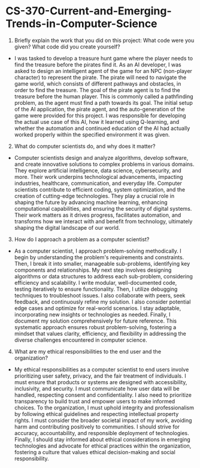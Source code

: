 # CS-370-Current-and-Emerging-Trends-in-Computer-Science

1. Briefly explain the work that you did on this project: What code were you given? What code did you create yourself?
- I was tasked to develop a treasure hunt game where the player needs to find the treasure before the pirates find it. As an AI developer, I was asked to design an intelligent agent of the game for an NPC (non-player character) to represent the pirate. The pirate will need to navigate the game world, which consists of different pathways and obstacles, in order to find the treasure. The goal of the pirate agent is to find the treasure before the human player. This is commonly called a pathfinding problem, as the agent must find a path towards its goal. The initial setup of the AI application, the pirate agent, and the auto-generation of the game were provided for this project. I was responsible for developing the actual use case of this AI, how it learned using Q-learning, and whether the automation and continued education of the AI had actually worked properly within the specified environment it was given.
2. What do computer scientists do, and why does it matter?
- Computer scientists design and analyze algorithms, develop software, and create innovative solutions to complex problems in various domains. They explore artificial intelligence, data science, cybersecurity, and more. Their work underpins technological advancements, impacting industries, healthcare, communication, and everyday life. Computer scientists contribute to efficient coding, system optimization, and the creation of cutting-edge technologies. They play a crucial role in shaping the future by advancing machine learning, enhancing computational capabilities, and ensuring the security of digital systems. Their work matters as it drives progress, facilitates automation, and transforms how we interact with and benefit from technology, ultimately shaping the digital landscape of our world.
3. How do I approach a problem as a computer scientist?
- As a computer scientist, I approach problem-solving methodically. I begin by understanding the problem's requirements and constraints. Then, I break it into smaller, manageable sub-problems, identifying key components and relationships. My next step involves designing algorithms or data structures to address each sub-problem, considering efficiency and scalability. I write modular, well-documented code, testing iteratively to ensure functionality. Then, I utilize debugging techniques to troubleshoot issues. I also collaborate with peers, seek feedback, and continuously refine my solution. I also consider potential edge cases and optimize for real-world scenarios. I stay adaptable, incorporating new insights or technologies as needed. Finally, I document my solution comprehensively for future reference. This systematic approach ensures robust problem-solving, fostering a mindset that values clarity, efficiency, and flexibility in addressing the diverse challenges encountered in computer science.
4. What are my ethical responsibilities to the end user and the organization?
- My ethical responsibilities as a computer scientist to end users involve prioritizing user safety, privacy, and the fair treatment of individuals. I must ensure that products or systems are designed with accessibility, inclusivity, and security. I must communicate how user data will be handled, respecting consent and confidentiality. I also need to prioritize transparency to build trust and empower users to make informed choices. To the organization, I must uphold integrity and professionalism by following ethical guidelines and respecting intellectual property rights. I must consider the broader societal impact of my work, avoiding harm and contributing positively to communities. I should strive for accuracy, accountability, and responsible deployment of technologies. Finally, I should stay informed about ethical considerations in emerging technologies and advocate for ethical practices within the organization, fostering a culture that values ethical decision-making and social responsibility.
